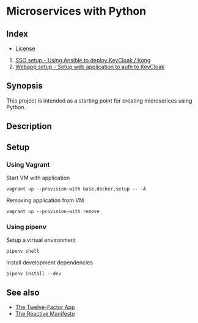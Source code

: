 # Microservices with Python


## Index

* [ License ](LISENCE.md)
1. [SSO setup - Using Ansible to deploy KeyCloak / Kong](./sso/README.md)
2. [Webapp setup - Setup web application to auth to KeyCloak](./webapp/README.md)


## Synopsis

This project is intended as a starting point for creating microserices using Python.


## Description


## Setup

### Using Vagrant

Start VM with application
```
vagrant up --provision-with base,docker,setup -- -A
```

Removing application from VM
```
vagrant up --provision-with remove
```

### Using pipenv

Setup a virtual environment
```
pipenv shell
```

Install development dependencies
```
pipenv install --dev
```


## See also

- [The Twelve-Factor App](https://12factor.net/)
- [The Reactive Manifesto](https://www.reactivemanifesto.org/)
